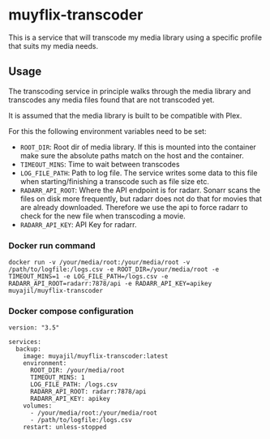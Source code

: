 # muyflix-transcoder

This is a service that will transcode my media library using a specific profile that suits my media needs.

## Usage

The transcoding service in principle walks through the media library and transcodes any media files found that are not transcoded yet.

It is assumed that the media library is built to be compatible with Plex.

For this the following environment variables need to be set:

- `ROOT_DIR`: Root dir of media library. If this is mounted into the container make sure the absolute paths match on the host and the container.
- `TIMEOUT_MINS`: Time to wait between transcodes
- `LOG_FILE_PATH`: Path to log file. The service writes some data to this file when starting/finishing a transcode such as file size etc.
- `RADARR_API_ROOT`: Where the API endpoint is for radarr. Sonarr scans the files on disk more frequently, but radarr does not do that for movies that are already downloaded. Therefore we use the api to force radarr to check for the new file when transcoding a movie.
- `RADARR_API_KEY`: API Key for radarr.


### Docker run command

`docker run -v /your/media/root:/your/media/root -v /path/to/logfile:/logs.csv -e ROOT_DIR=/your/media/root -e TIMEOUT_MINS=1 -e LOG_FILE_PATH=/logs.csv -e RADARR_API_ROOT=radarr:7878/api -e RADARR_API_KEY=apikey muyajil/muyflix-transcoder`

### Docker compose configuration


```
version: "3.5"

services:
  backup:
    image: muyajil/muyflix-transcoder:latest
    environment:
      ROOT_DIR: /your/media/root
      TIMEOUT_MINS: 1
      LOG_FILE_PATH: /logs.csv
      RADARR_API_ROOT: radarr:7878/api
      RADARR_API_KEY: apikey
    volumes:
      - /your/media/root:/your/media/root
      - /path/to/logfile:/logs.csv
    restart: unless-stopped

```